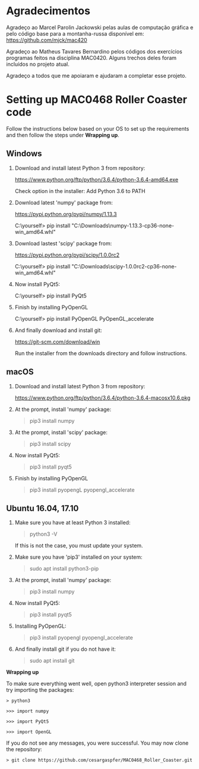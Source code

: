 # Agradecimentos

Agradeço ao Marcel Parolin Jackowski pelas aulas de computação gráfica e pelo código base para a montanha-russa disponível em: https://github.com/mjck/mac420

Agradeço ao Matheus Tavares Bernardino pelos códigos dos exercícios programas feitos na disciplina MAC0420. Alguns trechos deles foram incluídos no projeto atual.

Agradeço a todos que me apoiaram e ajudaram a completar esse projeto.

# Setting up MAC0468 Roller Coaster code 

Follow the instructions below based on your OS to set up the requirements
and then follow the steps under **Wrapping up**.

## Windows

1) Download and install latest Python 3 from repository:

   https://www.python.org/ftp/python/3.6.4/python-3.6.4-amd64.exe

   Check option in the installer: Add Python 3.6 to PATH

2) Download latest 'numpy' package from:

	https://pypi.python.org/pypi/numpy/1.13.3

	C:\yourself> pip install "C:\Downloads\numpy-1.13.3-cp36-none-win_amd64.whl"

3) Download lastest 'scipy' package from:

	https://pypi.python.org/pypi/scipy/1.0.0rc2

	C:\yourself> pip install "C:\Downloads\scipy-1.0.0rc2-cp36-none-win_amd64.whl"

6) Now install PyQt5:

	C:\yourself> pip install PyQt5

7) Finish by installing PyOpenGL

	C:\yourself> pip install PyOpenGL PyOpenGL_accelerate

8) And finally download and install git:

	https://git-scm.com/download/win

	Run the installer from the downloads directory and follow instructions.


## macOS

1) Download and install latest Python 3 from repository:

   https://www.python.org/ftp/python/3.6.4/python-3.6.4-macosx10.6.pkg

2) At the prompt, install 'numpy' package:

	> pip3 install numpy

3) At the prompt, install 'scipy' package:

	> pip3 install scipy

4) Now install PyQt5:

	> pip3 install pyqt5

5) Finish by installing PyOpenGL

	> pip3 install pyopengL pyopengl_accelerate


## Ubuntu 16.04, 17.10

1) Make sure you have at least Python 3 installed:

	> python3 -V

   If this is not the case, you must update your system.

2) Make sure you have 'pip3' installed on your system:

	> sudo apt install python3-pip

3) At the prompt, install 'numpy' package:

	> pip3 install numpy

4) Now install PyQt5:

	> pip3 install pyqt5

5) Installing PyOpenGL:

	> pip3 install pyopengl pyopengl_accelerate

6) And finally install git if you do not have it:

	> sudo apt install git


**Wrapping up**

To make sure everything went well, open python3 interpreter session and try
importing the packages:

	> python3

	>>> import numpy

	>>> import PyQt5

	>>> import OpenGL

If you do not see any messages, you were successful. You may now clone
the repository:

	> git clone https://github.com/cesargaspfer/MAC0468_Roller_Coaster.git

